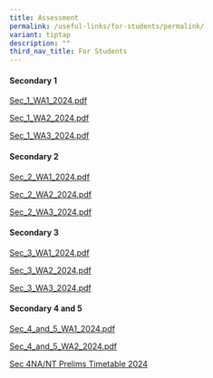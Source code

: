 ```yaml
---
title: Assessment
permalink: /useful-links/for-students/permalink/
variant: tiptap
description: ""
third_nav_title: For Students
---
```

<h4><strong>Secondary 1</strong></h4>
<p><a href="/files/Pdf/Weighted Assessment/Sec_1_WA1_2024.pdf" rel="noopener noreferrer nofollow" target="_blank">Sec_1_WA1_2024.pdf</a>
</p>
<p><a href="/files/Pdf/Weighted Assessment/Sec_1_WA2_2024.pdf" rel="noopener noreferrer nofollow" target="_blank">Sec_1_WA2_2024.pdf</a>
</p>
<p><a href="/files/Pdf/Weighted Assessment/Sec_1_WA3_2024.pdf" rel="noopener noreferrer nofollow" target="_blank">Sec_1_WA3_2024.pdf</a>
</p>
<h4><strong>Secondary 2</strong></h4>
<p><a href="/files/Pdf/Weighted Assessment/Sec_2_WA1_2024.pdf" rel="noopener noreferrer nofollow" target="_blank">Sec_2_WA1_2024.pdf</a>
</p>
<p><a href="/files/Pdf/Weighted Assessment/Sec_2_WA2_2024.pdf" rel="noopener noreferrer nofollow" target="_blank">Sec_2_WA2_2024.pdf</a>
</p>
<p><a href="/files/Pdf/Weighted Assessment/Sec_2_WA3_2024.pdf" rel="noopener noreferrer nofollow" target="_blank">Sec_2_WA3_2024.pdf</a>
</p>
<h4><strong>Secondary 3</strong></h4>
<p><a href="/files/Pdf/Weighted Assessment/Sec_3_WA1_2024.pdf" rel="noopener noreferrer nofollow" target="_blank">Sec_3_WA1_2024.pdf</a>
</p>
<p><a href="/files/Pdf/Weighted Assessment/Sec_3_WA2_2024.pdf" rel="noopener noreferrer nofollow" target="_blank">Sec_3_WA2_2024.pdf</a>
</p>
<p><a href="/files/Pdf/Weighted Assessment/Sec_3_WA3_2024.pdf" rel="noopener noreferrer nofollow" target="_blank">Sec_3_WA3_2024.pdf</a>
</p>
<h4><strong>Secondary 4 and 5</strong></h4>
<p><a href="/files/Pdf/Weighted Assessment/Sec_4_and_5_WA1_2024.pdf" rel="noopener noreferrer nofollow" target="_blank">Sec_4_and_5_WA1_2024.pdf</a>
</p>
<p><a href="/files/Pdf/Weighted Assessment/Sec_4_and_5_WA2_2024.pdf" rel="noopener noreferrer nofollow" target="_blank">Sec_4_and_5_WA2_2024.pdf</a>
</p>
<p><a href="/files/Pdf/4E5N_Prelims_Timetable_2024.pdf" rel="noopener noreferrer nofollow" target="_blank">Sec 4NA/NT Prelims Timetable 2024</a>
</p>
<p></p>